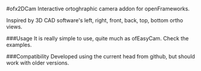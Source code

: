 #ofx2DCam
Interactive ortoghraphic camera addon for openFrameworks.

Inspired by 3D CAD software's left, right, front, back, top, bottom ortho views.


###Usage
It is really simple to use, quite much as ofEasyCam.
Check the examples.

###Compatibility
Developed using the current head from github, but should work with older versions.